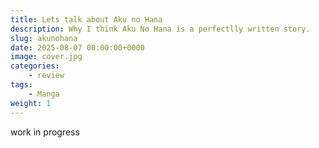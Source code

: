 ```yaml
---
title: Lets talk about Aku no Hana
description: Why I think Aku No Hana is a perfectlly written story.
slug: akunohana
date: 2025-08-07 00:00:00+0000
image: cover.jpg
categories:
    - review
tags:
    - Manga
weight: 1
---
```


work in progress
